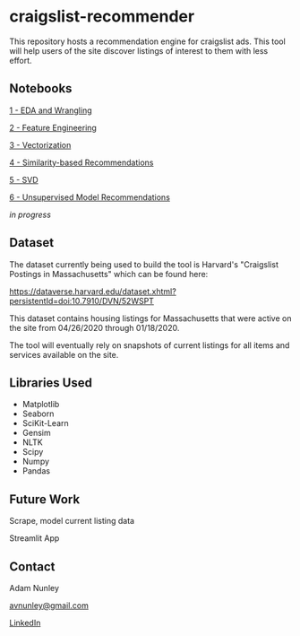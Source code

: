 # craigslist-recommender

This repository hosts a recommendation engine for craigslist ads. This tool will help users of the site discover listings of interest to them with less effort.

## Notebooks

[1 - EDA and Wrangling](https://github.com/AVNunley/craigslist-recommender/blob/main/notebooks/1%20-%20EDA%20and%20Wrangling.ipynb)

[2 - Feature Engineering](https://github.com/AVNunley/craigslist-recommender/blob/main/notebooks/2%20-%20Feature%20Engineering.ipynb)

[3 - Vectorization](https://github.com/AVNunley/craigslist-recommender/blob/main/notebooks/3%20-%20Vectorization.ipynb)

[4 - Similarity-based Recommendations](https://github.com/AVNunley/craigslist-recommender/blob/main/notebooks/4%20-%20Similarity-based%20Recommendations.ipynb)

[5 - SVD](https://github.com/AVNunley/craigslist-recommender/blob/main/notebooks/5%20-%20SVD.ipynb)

[6 - Unsupervised Model Recommendations](https://github.com/AVNunley/craigslist-recommender/blob/main/notebooks/6%20-%20Unsupervised%20Model%20Recommendations.ipynb)

_in progress_

## Dataset

The dataset currently being used to build the tool is Harvard's "Craigslist Postings in Massachusetts" which can be found here:

https://dataverse.harvard.edu/dataset.xhtml?persistentId=doi:10.7910/DVN/52WSPT

This dataset contains housing listings for Massachusetts that were active on the site from 04/26/2020 through 01/18/2020.

The tool will eventually rely on snapshots of current listings for all items and services available on the site.

## Libraries Used
- Matplotlib
- Seaborn
- SciKit-Learn
- Gensim
- NLTK
- Scipy
- Numpy
- Pandas

## Future Work

Scrape, model current listing data

Streamlit App

## Contact
Adam Nunley

avnunley@gmail.com

[LinkedIn](https://www.linkedin.com/in/adamnunley)
